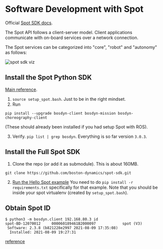 # Software Development with Spot

Official [Spot SDK docs](https://dev.bostondynamics.com/).

The Spot API follows a client-server model. Client applications
communicate with on-board services over a network connection.

The Spot services can be categorized into "core", "robot" and "autonomy" as follows:

![spot sdk viz](https://d33wubrfki0l68.cloudfront.net/f34bcc5ff400782c699351096b289ed9f943164a/32716/_images/api_top_level.png)


## Install the Spot Python SDK

[Main reference](https://dev.bostondynamics.com/docs/python/quickstart#system-setup).

1. `source setup_spot.bash`. Just to be in the right mindset.
2. Run
  ```
  pip install --upgrade bosdyn-client bosdyn-mission bosdyn-choreography-client
  ```
  (These should already been installed if you had setup Spot with ROS).
  
3. Verify. `pip list | grep bosdyn`. Everything is so far version `3.0.3`.

## Install the Full Spot SDK

1. Clone the repo (or add it as submodule). This is about 160MB.
  ```
  git clone https://github.com/boston-dynamics/spot-sdk.git
  ```
2.  [Run the Hello Spot example](https://dev.bostondynamics.com/docs/python/quickstart#run-hello-spot-let-s-see-the-robot-move)
    You need to do `pip install -r requirements.txt` specifically for that example. Note that you should be inside your spot virtualenv (created by `setup_spot.bash`).

## Obtain Spot ID
```
$ python3 -m bosdyn.client 192.168.80.3 id
spot-BD-12070012     000060189461B2000097            spot (V3)
 Software: 2.3.8 (b821228e2997 2021-08-09 17:35:08)
  Installed: 2021-08-09 19:27:31
```
[reference](https://dev.bostondynamics.com/docs/python/quickstart#request-spot-robot-s-id)
